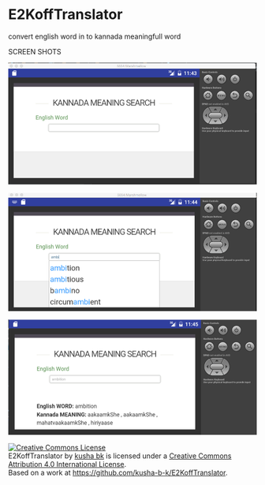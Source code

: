# E2KoffTranslator
convert english word in to kannada meaningfull word

SCREEN SHOTS


![alt tag](https://github.com/kusha-b-k/E2KoffTranslator/blob/master/output%20screen/E2KoffTranslator1.png)


![alt tag](https://github.com/kusha-b-k/E2KoffTranslator/blob/master/output%20screen/E2KoffTranslator2.png)


![alt tag](https://github.com/kusha-b-k/E2KoffTranslator/blob/master/output%20screen/E2KoffTranslator3.png)



<a rel="license" href="http://creativecommons.org/licenses/by/4.0/"><img alt="Creative Commons License" style="border-width:0" src="https://i.creativecommons.org/l/by/4.0/88x31.png" /></a><br /><span xmlns:dct="http://purl.org/dc/terms/" property="dct:title">E2KoffTranslator</span> by <a xmlns:cc="http://creativecommons.org/ns#" href="https://github.com/kusha-b-k/E2KoffTranslator" property="cc:attributionName" rel="cc:attributionURL">kusha bk</a> is licensed under a <a rel="license" href="http://creativecommons.org/licenses/by/4.0/">Creative Commons Attribution 4.0 International License</a>.<br />Based on a work at <a xmlns:dct="http://purl.org/dc/terms/" href="https://github.com/kusha-b-k/E2KoffTranslator" rel="dct:source">https://github.com/kusha-b-k/E2KoffTranslator</a>.
